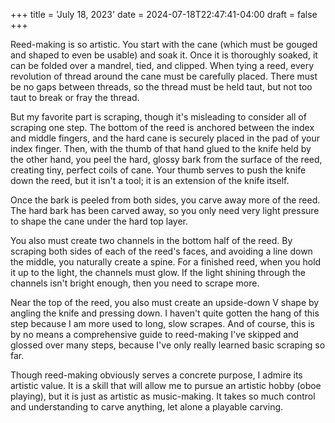 +++
title = 'July 18, 2023'
date = 2024-07-18T22:47:41-04:00
draft = false
+++

Reed-making is so artistic. You start with the cane (which must be gouged and shaped to even be usable) and soak it. Once it is thoroughly soaked, it can be folded over a mandrel, tied, and clipped. When tying a reed, every revolution of thread around the cane must be carefully placed. There must be no gaps between threads, so the thread must be held taut, but not too taut to break or fray the thread.

But my favorite part is scraping, though it's misleading to consider all of scraping one step. The bottom of the reed is anchored between the index and middle fingers, and the hard cane is securely placed in the pad of your index finger. Then, with the thumb of that hand glued to the knife held by the other hand, you peel the hard, glossy bark from the surface of the reed, creating tiny, perfect coils of cane. Your thumb serves to push the knife down the reed, but it isn't a tool; it is an extension of the knife itself.

Once the bark is peeled from both sides, you carve away more of the reed. The hard bark has been carved away, so you only need very light pressure to shape the cane under the hard top layer.

You also must create two channels in the bottom half of the reed. By scraping both sides of each of the reed's faces, and avoiding a line down the middle, you naturally create a spine. For a finished reed, when you hold it up to the light, the channels must glow. If the light shining through the channels isn't bright enough, then you need to scrape more.

Near the top of the reed, you also must create an upside-down V shape by angling the knife and pressing down. I haven't quite gotten the hang of this step because I am more used to long, slow scrapes. And of course, this is by no means a comprehensive guide to reed-making I've skipped and glossed over many steps, because I've only really learned basic scraping so far.

Though reed-making obviously serves a concrete purpose, I admire its artistic value. It is a skill that will allow me to pursue an artistic hobby (oboe playing), but it is just as artistic as music-making. It takes so much control and understanding to carve anything, let alone a playable carving.